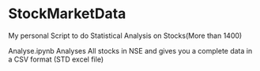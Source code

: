 # StockMarketData
My personal Script to do Statistical Analysis on Stocks(More than 1400)


Analyse.ipynb Analyses All stocks in NSE and gives you a complete data in a CSV format (STD excel file)
